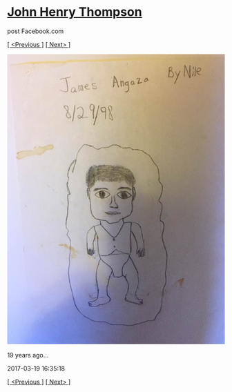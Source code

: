 # [John Henry Thompson](../README.md)
post Facebook.com

[[ <Previous ]](2017-09-03-1.md) [[ Next> ]](2017-03-18-1.md)

[![](../media/2017-03-19/Timeline-Photos-19-years-ago.jpg)](../README.md)

19 years ago...

2017-03-19 16:35:18

[[ <Previous ]](2017-09-03-1.md) [[ Next> ]](2017-03-18-1.md)